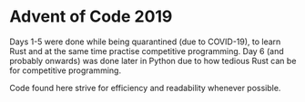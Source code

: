 # Advent of Code 2019

Days 1-5 were done while being quarantined (due to COVID-19), to learn Rust and at the same time practise competitive programming. Day 6 (and probably onwards) was done later in Python due to how tedious Rust can be for competitive programming.

Code found here strive for efficiency and readability whenever possible.